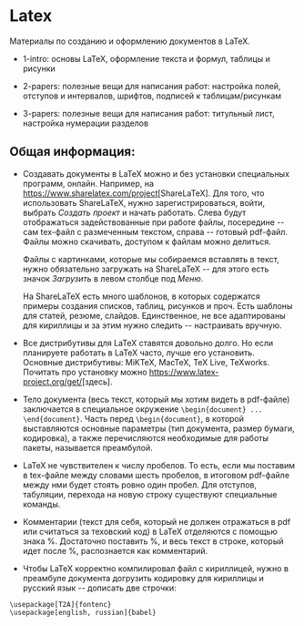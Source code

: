 # Latex

Материалы по созданию и оформлению документов в LaTeX.

* 1-intro: основы LaTeX, оформление текста и формул, таблицы и рисунки

* 2-papers: полезные вещи для написания работ: настройка полей, отступов и интервалов, шрифтов, подписей к таблицам/рисункам

* 3-papers: полезные вещи для написания работ: титульный лист, настройка нумерации разделов 


## Общая информация:

* Создавать документы в LaTeX можно и без установки специальных программ, онлайн. Например, на <https://www.sharelatex.com/project>[ShareLaTeX]. Для того, что использовать ShareLaTeX, нужно зарегистрироваться, войти, выбрать *Создать проект* и начать работать. Слева будут отображаться задействованные при работе файлы, посередине -- сам tex-файл с размеченным текстом, справа -- готовый pdf-файл. Файлы можно скачивать, доступом к файлам можно делиться. 

    Файлы с картинками, которые мы собираемся вставлять в текст, нужно обязательно загружать на ShareLaTeX -- для этого есть значок *Загрузить* в левом столбце под *Меню*.

    На ShareLaTeX есть много шаблонов, в которых содержатся примеры создания списков, таблиц, рисунков и проч. Есть шаблоны для статей, резюме, слайдов. Единственное, не все адаптированы для кириллицы и за этим нужно следить -- настраивать вручную.

* Все дистрибутивы для LaTeX ставятся довольно долго. Но если планируете работать в LaTeX часто, лучше его установить. Основные дистрибутивы: MiKTeX, MacTeX, TeX Live, TeXworks. Почитать про установку можно <https://www.latex-project.org/get/>[здесь]. 

* Тело документа (весь текст, который мы хотим видеть в pdf-файле) заключается в специальное окружение `\begin{document} ... \end{document}`. Часть перед `\begin{document}`, в которой выставляются основные параметры (тип документа, размер бумаги, кодировка), а также перечисляются необходимые для работы пакеты, называется преамбулой.

* LaTeX не чувствителен к числу пробелов. То есть, если мы поставим в tex-файле между словами шесть пробелов, в итоговом pdf-файле между нми будет стоять ровно один пробел. Для отступов, табуляции, перехода на новую строку существуют специальные команды.

* Комментарии (текст для себя, который не должен отражаться в pdf или считаться за теховский код) в LaTeX отделяются с помощью знака %. Достаточно поставить %, и весь текст в строке, который идет после %, распознается как комментарий.

* Чтобы LaTeX корректно компилировал файл с кириллицей, нужно в преамбуле документа догрузить кодировку для кириллицы и русский язык -- дописать две строчки:

```
\usepackage[T2A]{fontenc}
\usepackage[english, russian]{babel}
```
